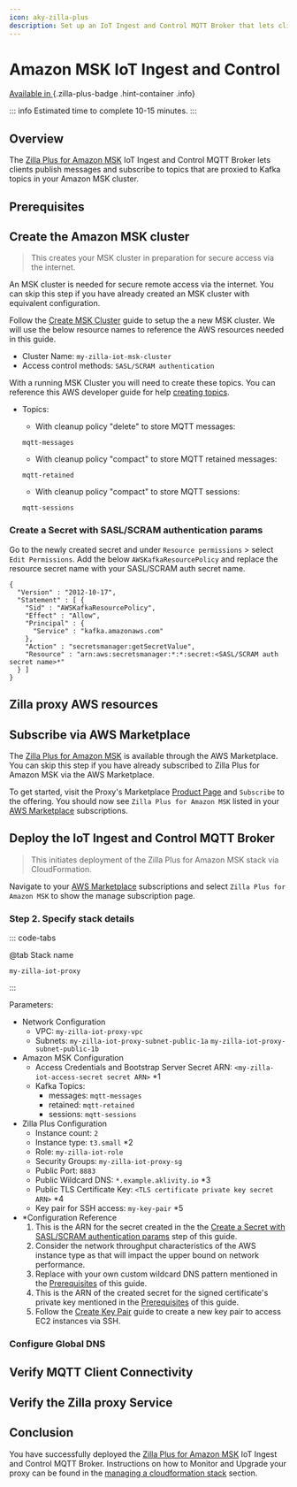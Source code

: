 ```yaml
---
icon: aky-zilla-plus
description: Set up an IoT Ingest and Control MQTT Broker that lets clients publish messages and subscribe to topics proxied to Kafka topics in your Amazon MSK cluster.
---
```


# Amazon MSK IoT Ingest and Control

[Available in <ZillaPlus/>](https://www.aklivity.io/products/zilla-plus)
{.zilla-plus-badge .hint-container .info}

::: info Estimated time to complete 10-15 minutes.
:::

## Overview

The [Zilla Plus for Amazon MSK](https://aws.amazon.com/marketplace/pp/prodview-jshnzslazfm44) IoT Ingest and Control MQTT Broker lets clients publish messages and subscribe to topics that are proxied to Kafka topics in your Amazon MSK cluster.

## Prerequisites

<!-- @include: @partials/iot-ingest-control/prerequisites.md  -->

## Create the Amazon MSK cluster

> This creates your MSK cluster in preparation for secure access via the internet.

An MSK cluster is needed for secure remote access via the internet. You can skip this step if you have already created an MSK cluster with equivalent configuration.

Follow the [Create MSK Cluster](../aws-services/create-msk-cluster.md) guide to setup the a new MSK cluster. We will use the below resource names to reference the AWS resources needed in this guide.

- Cluster Name: `my-zilla-iot-msk-cluster`
- Access control methods: `SASL/SCRAM authentication`

With a running MSK Cluster you will need to create these topics. You can reference this AWS developer guide for help [creating topics](https://docs.aws.amazon.com/msk/latest/developerguide/create-topic.html).

- Topics:

  - With cleanup policy "delete" to store MQTT messages:

  ```text:no-line-numbers
  mqtt-messages
  ```

  - With cleanup policy "compact" to store MQTT retained messages:

  ```text:no-line-numbers
  mqtt-retained
  ```

  - With cleanup policy "compact" to store MQTT sessions:

  ```text:no-line-numbers
  mqtt-sessions
  ```

### Create a Secret with SASL/SCRAM authentication params

<!-- @include: @partials/zilla-plus-proxy/msk-access-secret.md  -->

Go to the newly created secret and under `Resource permissions` > select `Edit Permissions`. Add the below `AWSKafkaResourcePolicy` and replace the resource secret name with your SASL/SCRAM auth secret name.

```json:no-line-numbers
{
  "Version" : "2012-10-17",
  "Statement" : [ {
    "Sid" : "AWSKafkaResourcePolicy",
    "Effect" : "Allow",
    "Principal" : {
      "Service" : "kafka.amazonaws.com"
    },
    "Action" : "secretsmanager:getSecretValue",
    "Resource" : "arn:aws:secretsmanager:*:*:secret:<SASL/SCRAM auth secret name>*"
  } ]
}
```

## Zilla proxy AWS resources

<!-- @include: @partials/iot-ingest-control/aws-resources.md  -->

## Subscribe via AWS Marketplace

The [Zilla Plus for Amazon MSK](https://aws.amazon.com/marketplace/pp/prodview-sj4kquyndubiu) is available through the AWS Marketplace. You can skip this step if you have already subscribed to Zilla Plus for Amazon MSK via the AWS Marketplace.

To get started, visit the Proxy's Marketplace [Product Page](https://aws.amazon.com/marketplace/pp/prodview-sj4kquyndubiu) and `Subscribe` to the offering. You should now see `Zilla Plus for Amazon MSK` listed in your [AWS Marketplace](https://console.aws.amazon.com/marketplace) subscriptions.

## Deploy the IoT Ingest and Control MQTT Broker

> This initiates deployment of the Zilla Plus for Amazon MSK stack via CloudFormation.

Navigate to your [AWS Marketplace](https://console.aws.amazon.com/marketplace) subscriptions and select `Zilla Plus for Amazon MSK` to show the manage subscription page.

<!-- @include: @partials/iot-ingest-control/cf-stack/s1-launch.md  -->

### Step 2. Specify stack details

::: code-tabs

@tab Stack name

```text:no-line-numbers
my-zilla-iot-proxy
```

:::

Parameters:

- Network Configuration
  - VPC: `my-zilla-iot-proxy-vpc`
  - Subnets: `my-zilla-iot-proxy-subnet-public-1a` `my-zilla-iot-proxy-subnet-public-1b`
- Amazon MSK Configuration
  - Access Credentials and Bootstrap Server Secret ARN: `<my-zilla-iot-access-secret secret ARN>` \*1
  - Kafka Topics:
    - messages: `mqtt-messages`
    - retained: `mqtt-retained`
    - sessions: `mqtt-sessions`
- Zilla Plus Configuration
  - Instance count: `2`
  - Instance type: `t3.small` \*2
  - Role: `my-zilla-iot-role`
  - Security Groups: `my-zilla-iot-proxy-sg`
  - Public Port: `8883`
  - Public Wildcard DNS: `*.example.aklivity.io` \*3
  - Public TLS Certificate Key: `<TLS certificate private key secret ARN>` \*4
  - Key pair for SSH access: `my-key-pair` \*5
- \*Configuration Reference
  1. This is the ARN for the secret created in the the [Create a Secret with SASL/SCRAM authentication params](#create-a-secret-with-sasl-scram-authentication-params) step of this guide.
  2. Consider the network throughput characteristics of the AWS instance type as that will impact the upper bound on network performance.
  3. Replace with your own custom wildcard DNS pattern mentioned in the [Prerequisites](#prerequisites) of this guide.
  4. This is the ARN of the created secret for the signed certificate's private key mentioned in the [Prerequisites](#prerequisites) of this guide.
  5. Follow the [Create Key Pair](../../how-tos/aws-services/create-key-pair.md) guide to create a new key pair to access EC2 instances via SSH.

<!-- @include: @partials/iot-ingest-control/cf-stack/s3-create.md  -->

### Configure Global DNS

<!-- @include: @partials/iot-ingest-control/configure-global-dns.md  -->

## Verify MQTT Client Connectivity

<!-- @include: @partials/iot-ingest-control/verify-mqtt-client-connectivity.md  -->

## Verify the Zilla proxy Service

<!-- @include: @partials/zilla-plus-proxy/verify-zilla-plus-proxy-service.md  -->

## Conclusion

You have successfully deployed the [Zilla Plus for Amazon MSK](https://aws.amazon.com/marketplace/pp/prodview-sj4kquyndubiu) IoT Ingest and Control MQTT Broker. Instructions on how to Monitor and Upgrade your <ZillaPlus/> proxy can be found in the [managing a cloudformation stack](../aws-services/manage-cloudformation-stack.md) section.
